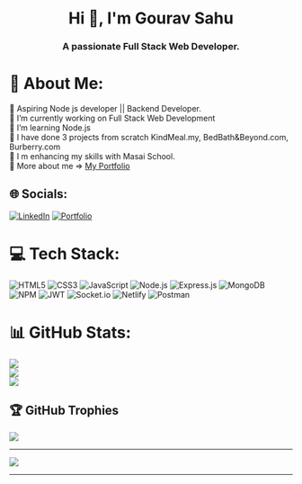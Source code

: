 <!-- ### Hi there 👋 -->

<h1 align="center">Hi 👋, I'm Gourav Sahu</h1>
<h3 align="center">A passionate Full Stack Web Developer.</h3>

<!--
**gouravsahuu/gouravsahuu** is a ✨ _special_ ✨ repository because its `README.md` (this file) appears on your GitHub profile.

Here are some ideas to get you started:

- 🔭 I’m currently working on ...
- 🌱 I’m currently learning ...
- 👯 I’m looking to collaborate on ...
- 🤔 I’m looking for help with ...
- 💬 Ask me about ...
- 📫 How to reach me: ...
- 😄 Pronouns: ...
- ⚡ Fun fact: ...
-->

# 💫 About Me:
🔭 Aspiring Node js developer || Backend Developer.<br>
🔭 I’m currently working on Full Stack Web Development <br>👯 I’m learning Node.js<br>🤝 I have done 3 projects from scratch KindMeal.my, BedBath&Beyond.com, Burberry.com <br>🌱 I m enhancing my skills with Masai School. <br>
🔭 More about me => [My Portfolio](https://gouravsahuu.github.io)


## 🌐 Socials:
[![LinkedIn](https://img.shields.io/badge/LinkedIn-%230077B5.svg?logo=linkedin&logoColor=white)](https://www.linkedin.com/in/gouravsahuu) [![Portfolio](https://img.shields.io/badge/Portfolio-%23000000.svg?style=for-the-badge&logo=firefox&logoColor=#FF7139)](https://gouravsahuu.github.io)

# 💻 Tech Stack:
![HTML5](https://img.shields.io/badge/html5-%23E34F26.svg?style=for-the-badge&logo=html5&logoColor=white)
![CSS3](https://img.shields.io/badge/css3-%231572B6.svg?style=for-the-badge&logo=css3&logoColor=white)
![JavaScript](https://img.shields.io/badge/javascript-%23323330.svg?style=for-the-badge&logo=javascript&logoColor=%23F7DF1E)
![Node.js](https://img.shields.io/badge/Node.js-43853d?style=for-the-badge&logo=node.js&logoColor=white)
![Express.js](https://img.shields.io/badge/Express.js-000000?style=for-the-badge&logo=express&logoColor=white)
![MongoDB](https://img.shields.io/badge/MongoDB-white?style=for-the-badge&logo=mongodb&logoColor=4EA94B)
![NPM](https://img.shields.io/badge/NPM-%23000000.svg?style=for-the-badge&logo=npm&logoColor=white)
![JWT](https://img.shields.io/badge/JWT-black?style=for-the-badge&logo=JSON%20web%20tokens)
![Socket.io](https://img.shields.io/badge/Socket.io-black?style=for-the-badge&logo=socket.io&badgeColor=010101)
![Netlify](https://img.shields.io/badge/netlify-%23000000.svg?style=for-the-badge&logo=netlify&logoColor=#00C7B7)
![Postman](https://img.shields.io/badge/Postman-FF6C37?style=for-the-badge&logo=postman&logoColor=white)

# 📊 GitHub Stats:
![](https://github-readme-stats.vercel.app/api?username=gouravsahuu&theme=radical&hide_border=false&include_all_commits=true&count_private=true)<br/>
![](https://github-readme-streak-stats.herokuapp.com/?user=gouravsahuu&theme=radical&hide_border=false)<br/>
![](https://github-readme-stats.vercel.app/api/top-langs/?username=gouravsahuu&theme=radical&hide_border=false&include_all_commits=true&count_private=true&layout=compact)

## 🏆 GitHub Trophies
![](https://github-profile-trophy.vercel.app/?username=gouravsahuu&theme=radical&no-frame=false&no-bg=true&margin-w=4)

---
[![](https://visitcount.itsvg.in/api?id=gouravsahuu&icon=7&color=0)](https://visitcount.itsvg.in)

---------
